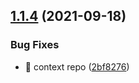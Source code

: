## [1.1.4](https://github.com/wow-actions/use-app-token/compare/v1.1.3...v1.1.4) (2021-09-18)


### Bug Fixes

* 🐛 context repo ([2bf8276](https://github.com/wow-actions/use-app-token/commit/2bf82761b6ed4998d256cb408288b01e798260a6))
